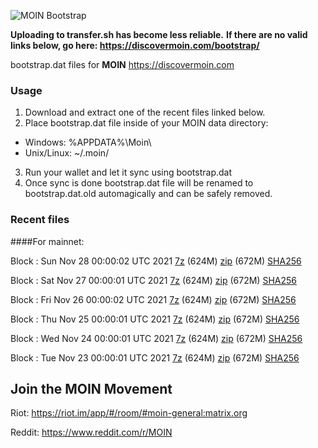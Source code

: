![MOIN Bootstrap](https://i.imgur.com/KjM1jMp.jpg)

**Uploading to transfer.sh has become less reliable.**
**If there are no valid links below, go here: https://discovermoin.com/bootstrap/**

bootstrap.dat files for **MOIN** https://discovermoin.com

### Usage

1. Download and extract one of the recent files linked below.
2. Place bootstrap.dat file inside of your MOIN data directory:
 - Windows: %APPDATA%\Moin\
 - Unix/Linux: ~/.moin/
3. Run your wallet and let it sync using bootstrap.dat
4. Once sync is done bootstrap.dat file will be renamed to bootstrap.dat.old automagically and can be safely removed.


### Recent files

####For mainnet:

Block : Sun Nov 28 00:00:02 UTC 2021 [7z](https://transfer.sh/vuYH2z/bootstrap.dat.20211128.7z) (624M) [zip](https://transfer.sh/MnW7oh/bootstrap.dat.20211128.zip) (672M) [SHA256](https://transfer.sh/M07gD9/sha256.txt)

Block : Sat Nov 27 00:00:01 UTC 2021 [7z](https://transfer.sh/EBJB5v/bootstrap.dat.20211127.7z) (624M) [zip](https://transfer.sh/1YwiI7/bootstrap.dat.20211127.zip) (672M) [SHA256](https://transfer.sh/WxYr9d/sha256.txt)

Block : Fri Nov 26 00:00:02 UTC 2021 [7z](https://transfer.sh/G9PEkM/bootstrap.dat.20211126.7z) (624M) [zip](https://transfer.sh/WqATOF/bootstrap.dat.20211126.zip) (672M) [SHA256](https://transfer.sh/vXL38U/sha256.txt)

Block : Thu Nov 25 00:00:01 UTC 2021 [7z](https://transfer.sh/AiyVYO/bootstrap.dat.20211125.7z) (624M) [zip](https://transfer.sh/oiu682/bootstrap.dat.20211125.zip) (672M) [SHA256](https://transfer.sh/6dWpBM/sha256.txt)

Block : Wed Nov 24 00:00:01 UTC 2021 [7z](https://transfer.sh/Dp9uX3/bootstrap.dat.20211124.7z) (624M) [zip](https://transfer.sh/os5990/bootstrap.dat.20211124.zip) (672M) [SHA256](https://transfer.sh/Tz9JCX/sha256.txt)

Block : Tue Nov 23 00:00:01 UTC 2021 [7z](https://transfer.sh/b4m46V/bootstrap.dat.20211123.7z) (624M) [zip](https://transfer.sh/5VVrwD/bootstrap.dat.20211123.zip) (672M) [SHA256](https://transfer.sh/UdRaOM/sha256.txt)

## Join the MOIN Movement

Riot: https://riot.im/app/#/room/#moin-general:matrix.org

Reddit: https://www.reddit.com/r/MOIN
